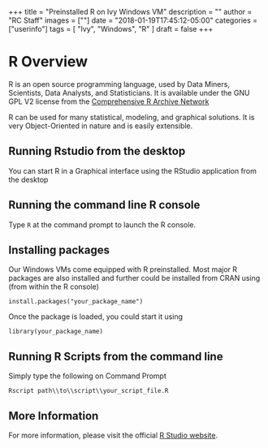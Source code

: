+++
title = "Preinstalled R on Ivy Windows VM"
description = ""
author = "RC Staff"
images = [""]
date = "2018-01-19T17:45:12-05:00"
categories = ["userinfo"]
tags = [
    "Ivy", 
    "Windows",
    "R"
]
draft = false
+++

# R Overview
R is an open source programming language, used by Data Miners, Scientists, Data Analysts, 
and Statisticians. It is available under the GNU GPL V2 license from the [Comprehensive R 
Archive Network](https://www.r-project.org/)

R can be used for many statistical, modeling, and graphical solutions. It is very Object-Oriented in nature and is 
easily extensible. 

## Running Rstudio from the desktop

You can start R in a Graphical interface using the RStudio application from the desktop

## Running the command line R console

Type ```R``` at the command prompt to launch the R console. 

## Installing packages

Our Windows VMs come equipped with R preinstalled. Most major R packages are also installed
and further could be installed from CRAN using (from within the R console) 

	install.packages("your_package_name")

Once the package is loaded, you could start it using

	library(your_package_name)

## Running R Scripts from the command line 

Simply type the following on Command Prompt 

	Rscript path\\to\\script\\your_script_file.R
	
## More Information

For more information, please visit the official [R Studio website](https://www.rstudio.com/).


